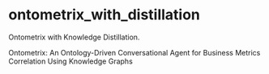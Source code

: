 # ontometrix_with_distillation
Ontometrix with Knowledge Distillation.

Ontometrix: An Ontology-Driven Conversational Agent for Business Metrics Correlation Using Knowledge Graphs
